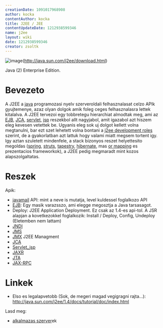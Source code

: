 ```yaml
---
creationDate: 1091017968908 
author: kocka 
contentAuthor: kocka 
title: J2EE / JEE 
contentUpdateDate: 1212938599346 
name: j2ee 
layout: wiki 
date: 1212938599346 
creator: zsoltk 
---
```

![image](http://hackers.forgeahead.hu/space/SnipSnap/config/j2ee_jdk_button_classic_red.gif)(http://java.sun.com/j2ee/download.html)

Java (2) Enterprise Edition.

# Bevezeto

A J2EE a [java](../java.html) programozasi nyelv szerveroldali felhasznalasat celzo APIk gyujtemenye, azaz olyan dolgok amik foleg ceges felhasznalasra lettek kitalalva. A J2EE tervezoi egy tobbretegu hierarchiat almodtak meg, ami az [EJB](../EJB.html), [JCA](../JCA.html), [servlet](../servlet.html), [jsp](../JSP.html) reszekbol allt nagyjabol, amit igazabol azt hiszem eleg kevesen vetettek be. Ugyanis eleg sok uj dolgot kellett volna megtanulni, bar ezt szet lehetett volna bontani a [j2ee development roles](../j2ee%20development%20roles.html) szerint, de a gyakorlatban azt lattuk hogy valami miatt megsem tortent igy. Igy aztan szuletett mindenfele, a stack bizonyos reszet helyettesito megoldas ([spring](../spring.html), [struts](../struts.html), [tapestry](../tapestry.html), [hibernate](../Hibernate.html), mas [or mapping](../OR%20Mapping.html) es prezentacios frameworkok), a J2EE pedig megmaradt mint kozos alapszolgaltatas.

# Reszek

Apik:

*   [javamail](../Missing.html) API: mint a neve is mutatja, level kuldessel foglalkozo API
*   [EJB](../EJB.html): Egy masik varazsszo, ami elegge megosztja a Java tarsasagot.
*   Deploy: J2EE Application Deployment. Ez csak az 1.4-es api-tol. A JSR alapjan a kovetkezokkel foglalkozik: Install / Deploy, Config, Undeploy (Eletemben nem lattam)
*   [JNDI](../JNDI.html)
*   [JMS](../JMS.html)
*   [JMX](../JMX.html) J2EE Managment
*   [JCA](../JCA.html)
*   [Servlet_jsp](../servlet_jsp.html)
*   [JAXR](../JAXR.html)
*   [JTA](../JTA.html)
*   [JAX-RPC](../JAX-RPC.html)

# Linkek


*   Elso es legalapvetobb (Sok, de megeri magad vegigragni rajta...): http://java.sun.com/j2ee/1.4/docs/tutorial/doc/index.html



Lasd meg:
*   [alkalmazas szerver](../Alkalmazas%20Szerver.html)ek




